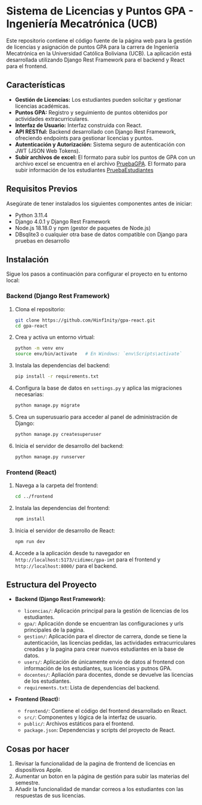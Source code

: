 # Sistema de Licencias y Puntos GPA - Ingeniería Mecatrónica (UCB)

Este repositorio contiene el código fuente de la página web para la gestión de licencias y asignación de puntos GPA para la carrera de Ingeniería Mecatrónica en la Universidad Católica Boliviana (UCB). La aplicación está desarrollada utilizando Django Rest Framework para el backend y React para el frontend.

## Características

- **Gestión de Licencias:** Los estudiantes pueden solicitar y gestionar licencias académicas.
- **Puntos GPA:** Registro y seguimiento de puntos obtenidos por actividades extracurriculares.
- **Interfaz de Usuario:** Interfaz construida con React.
- **API RESTful:** Backend desarrollado con Django Rest Framework, ofreciendo endpoints para gestionar licencias y puntos.
- **Autenticación y Autorización:** Sistema seguro de autenticación con JWT (JSON Web Tokens).
- **Subir archivos de excel:** El formato para subir los puntos de GPA con un archivo excel se encuentra en el archivo [PruebaGPA](../../PruebaGPA.xlsx). El formato para subir información de los estudiantes [PruebaEstudiantes](../../PruebaEstudiantes.xlsx)

## Requisitos Previos

Asegúrate de tener instalados los siguientes componentes antes de iniciar:

- Python 3.11.4
- Django 4.0.1 y Django Rest Framework
- Node.js 18.18.0 y npm (gestor de paquetes de Node.js)
- DBsqlite3 o cualquier otra base de datos compatible con Django para pruebas en desarrollo

## Instalación

Sigue los pasos a continuación para configurar el proyecto en tu entorno local:

### Backend (Django Rest Framework)

1. Clona el repositorio:

    ```bash
    git clone https://github.com/Hinf1nity/gpa-react.git
    cd gpa-react
    ```

2. Crea y activa un entorno virtual:

    ```bash
    python -m venv env
    source env/bin/activate   # En Windows: `env\Scripts\activate`
    ```

3. Instala las dependencias del backend:

    ```bash
    pip install -r requirements.txt
    ```

4. Configura la base de datos en `settings.py` y aplica las migraciones necesarias:

    ```bash
    python manage.py migrate
    ```

5. Crea un superusuario para acceder al panel de administración de Django:

    ```bash
    python manage.py createsuperuser
    ```

6. Inicia el servidor de desarrollo del backend:

    ```bash
    python manage.py runserver
    ```

### Frontend (React)

1. Navega a la carpeta del frontend:

    ```bash
    cd ../frontend
    ```

2. Instala las dependencias del frontend:

    ```bash
    npm install
    ```

3. Inicia el servidor de desarrollo de React:

    ```bash
    npm run dev
    ```

4. Accede a la aplicación desde tu navegador en `http://localhost:5173/cidimec/gpa-imt` para el frontend y `http://localhost:8000/` para el backend.

## Estructura del Proyecto

- **Backend (Django Rest Framework):**
  - `licencias/`: Aplicación principal para la gestión de licencias de los estudiantes.
  - `gpa/`: Aplicación donde se encuentran las configuraciones y urls principales de la pagina.
  - `gestion/`: Aplicación para el director de carrera, donde se tiene la autenticación, las licencias pedidas, las actividades extracurriculares creadas y la pagina para crear nuevos estudiantes en la base de datos.
  - `users/`: Aplicación de únicamente envio de datos al frontend con información de los estudiantes, sus licencias y putnos GPA.
  - `docentes/`: Apliación para docentes, donde se devuelve las licencias de los estudiantes.
  - `requirements.txt`: Lista de dependencias del backend.

- **Frontend (React):**
  - `frontend/`: Contiene el código del frontend desarrollado en React.
  - `src/`: Componentes y lógica de la interfaz de usuario.
  - `public/`: Archivos estáticos para el frontend.
  - `package.json`: Dependencias y scripts del proyecto de React.

## Cosas por hacer

1. Revisar la funcionalidad de la pagina de frontend de licencias en dispositivos Apple.
2. Aumentar un boton en la página de gestión para subir las materias del semestre.
3. Añadir la funcionalidad de mandar correos a los estudiantes con las respuestas de sus licencias.